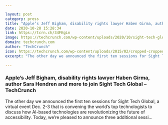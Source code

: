 ```yaml
---

layout: post
category: press
title: "Apple’s Jeff Bigham, disability rights lawyer Haben Girma, author Sara Hendren and more to join Sight Tech Global"
date: 2020-10-28 15:28:34
link: https://tcrn.ch/34FKgLn
image: https://techcrunch.com/wp-content/uploads/2020/10/sight-tech-global-speakers1.jpg?w=711
domain: techcrunch.com
author: "TechCrunch"
icon: https://techcrunch.com/wp-content/uploads/2015/02/cropped-cropped-favicon-gradient.png?w=180
excerpt: "The other day we announced the first ten sessions for Sight Tech Global, a virtual event Dec. 2-3 that is convening the world’s top technologists to discuss how AI-based technologies are revolutionizing the future of accessibility. Today, we’re pleased to announce three additional sessi…"

---
```


### Apple’s Jeff Bigham, disability rights lawyer Haben Girma, author Sara Hendren and more to join Sight Tech Global – TechCrunch

The other day we announced the first ten sessions for Sight Tech Global, a virtual event Dec. 2-3 that is convening the world’s top technologists to discuss how AI-based technologies are revolutionizing the future of accessibility. Today, we’re pleased to announce three additional sessi…